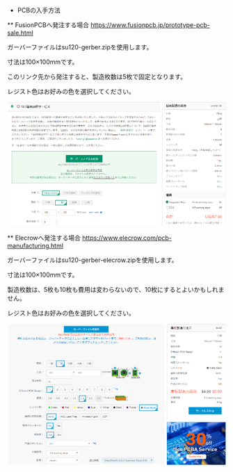 * PCBの入手方法

** FusionPCBへ発注する場合
https://www.fusionpcb.jp/prototype-pcb-sale.html

ガーバーファイルはsu120-gerber.zipを使用します。

寸法は100×100mmです。

このリンク先から発注すると、製造枚数は5枚で固定となります。

レジスト色はお好みの色を選択してください。

![FusionPCB画面](fusionpcb.png)


** Elecrowへ発注する場合
https://www.elecrow.com/pcb-manufacturing.html

ガーバーファイルはsu120-gerber-elecrow.zipを使用します。

寸法は100×100mmです。

製造枚数は、5枚も10枚も費用は変わらないので、10枚にするとよいかもしれません。

レジスト色はお好みの色を選択してください。

![Elecrow画面](elecrow.png)


